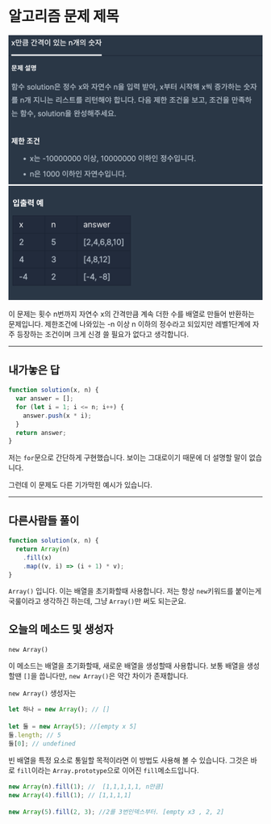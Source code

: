 # 알고리즘 문제 제목

![x간격n수](../이미지/1단계/x간격n수.png)
![x간격n수](../이미지/1단계/x간격n수2.png)

이 문제는 횟수 n번까지 자연수 x의 간격만큼 계속 더한 수를 배열로 만들어 반환하는 문제입니다. 제한조건에 나와있는 -n 이상 n 이하의 정수라고 되있지만 레벨1단계에 자주 등장하는 조건이며 크게 신경 쓸 필요가 없다고 생각합니다.

---

## 내가놓은 답

```js
function solution(x, n) {
  var answer = [];
  for (let i = 1; i <= n; i++) {
    answer.push(x * i);
  }
  return answer;
}
```

저는 `for`문으로 간단하게 구현했습니다. 보이는 그대로이기 때문에 더 설명할 말이 없습니다.

그런데 이 문제도 다른 기가막힌 예시가 있습니다.

---

## 다른사람들 풀이

```js
function solution(x, n) {
  return Array(n)
    .fill(x)
    .map((v, i) => (i + 1) * v);
}
```

`Array()` 입니다. 이는 배열을 초기화할때 사용합니다. 저는 항상 `new`키워드를 붙이는게 국룰이라고 생각하긴 하는데, 그냥 `Array()`만 써도 되는군요.

## 오늘의 메소드 및 생성자

`new Array()`

이 메소드는 배열을 초기화할때, 새로운 배열을 생성할때 사용합니다.
보통 배열을 생성할땐 `[]`을 씁니다만, `new Array()`은 약간 차이가 존재합니다.

`new Array()` 생성자는

```js
let 하나 = new Array(); // []

let 둘 = new Array(5); //[empty x 5]
둘.length; // 5
둘[0]; // undefined
```

빈 배열을 특정 요소로 통일할 목적이라면 이 방법도 사용해 볼 수 있습니다.
그것은 바로 `fill`이라는 `Array.prototype`으로 이어진 `fill`메소드입니다.

```js
new Array(n).fill(1); //  [1,1,1,1,1, n만큼]
new Array(4).fill(1); // [1,1,1,1]

new Array(5).fill(2, 3); //2를 3번인덱스부터. [empty x3 , 2, 2]
```
